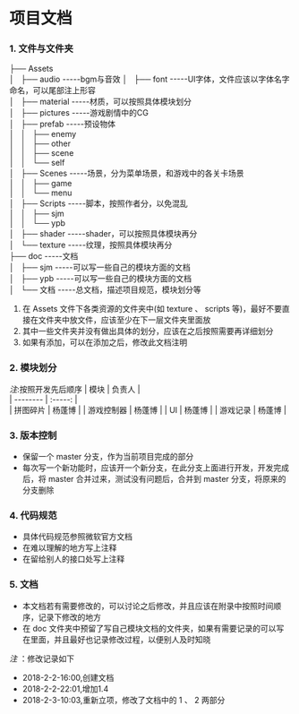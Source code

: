 # 项目文档

### 1. 文件与文件夹

├── Assets                       
│   ├── audio               -----bgm与音效 
│   ├── font                -----UI字体，文件应该以字体名字命名，可以尾部注上形容  
│   ├── material            -----材质，可以按照具体模块划分  
│   ├── pictures            -----游戏剧情中的CG   
│   ├── prefab              -----预设物体   
│   │   ├── enemy   
│   │   ├── other   
│   │   ├── scene   
│   │   └── self    
│   ├── Scenes              -----场景，分为菜单场景，和游戏中的各关卡场景   
│   │   ├── game    
│   │   └── menu    
│   ├── Scripts             -----脚本，按照作者分，以免混乱  
│   │   ├── sjm     
│   │   └── ypb     
│   ├── shader              -----shader，可以按照具体模块再分  
│   └── texture             -----纹理，按照具体模块再分    
├── doc                     -----文档    
│   ├── sjm                 -----可以写一些自己的模块方面的文档    
│   ├── ypb                 -----可以写一些自己的模块方面的文档    
│   └── 文档                 -----总文档，描述项目规范，模块划分等    

1. 在 Assets 文件下各类资源的文件夹中(如 texture 、 scripts 等)，最好不要直接在文件夹中放文件，应该至少在下一层文件夹里面放
2. 其中一些文件夹并没有做出具体的划分，应该在之后按照需要再详细划分
3. 如果有添加，可以在添加之后，修改此文档注明    

### 2. 模块划分
_注_:按照开发先后顺序
| 模块        | 负责人    |  
| --------   | :-----:  |   
| 拼图碎片     | 杨蓬博    | 
| 游戏控制器   | 杨蓬博    |
| UI         | 杨蓬博    | 
| 游戏记录     | 杨蓬博    |              

### 3. 版本控制
* 保留一个 master 分支，作为当前项目完成的部分
* 每次写一个新功能时，应该开一个新分支，在此分支上面进行开发，开发完成后，将 master 合并过来，测试没有问题后，合并到 master 分支，将原来的分支删除


### 4. 代码规范
* 具体代码规范参照微软官方文档
* 在难以理解的地方写上注释
* 在留给别人的接口处写上注释

### 5. 文档
* 本文档若有需要修改的，可以讨论之后修改，并且应该在附录中按照时间顺序，记录下修改的地方
* 在 doc 文件夹中预留了写自己模块文档的文件夹，如果有需要记录的可以写在里面，并且最好也记录修改过程，以便别人及时知晓

_注_ ：修改记录如下 
* 2018-2-2-16:00,创建文档
* 2018-2-2-22:01,增加1.4
* 2018-2-3-10:03,重新立项，修改了文档中的 1 、 2 两部分
